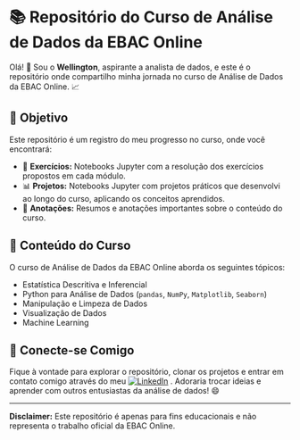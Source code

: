 # 📚 Repositório do Curso de Análise de Dados da EBAC Online

Olá! 👋 Sou o **Wellington**, aspirante a analista de dados, e este é o repositório onde compartilho minha jornada no curso de Análise de Dados da EBAC Online. 📈

## 🎯 Objetivo

Este repositório é um registro do meu progresso no curso, onde você encontrará:

* 📝 **Exercícios:** Notebooks Jupyter com a resolução dos exercícios propostos em cada módulo.
* 📊 **Projetos:** Notebooks Jupyter com projetos práticos que desenvolvi ao longo do curso, aplicando os conceitos aprendidos.
* 📓 **Anotações:** Resumos e anotações importantes sobre o conteúdo do curso.

## 📖 Conteúdo do Curso

O curso de Análise de Dados da EBAC Online aborda os seguintes tópicos:

*   Estatística Descritiva e Inferencial
*   Python para Análise de Dados (`pandas`, `NumPy`, `Matplotlib`, `Seaborn`)
*   Manipulação e Limpeza de Dados
*   Visualização de Dados
*   Machine Learning

## 🤝 Conecte-se Comigo

Fique à vontade para explorar o repositório, clonar os projetos e entrar em contato comigo através do meu  [![LinkedIn](https://img.shields.io/badge/LinkedIn-0077B5?style=for-the-badge&logo=linkedin&logoColor=white)](https://www.linkedin.com/in/tonfly/)
. Adoraria trocar ideias e aprender com outros entusiastas da análise de dados! 😄

---

**Disclaimer:** Este repositório é apenas para fins educacionais e não representa o trabalho oficial da EBAC Online.
